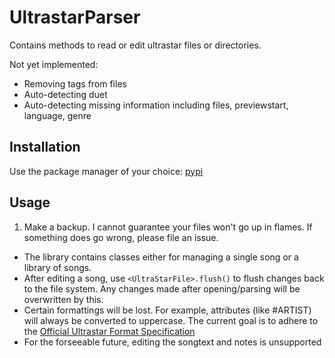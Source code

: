 # UltrastarParser

Contains methods to read or edit ultrastar files or directories.

Not yet implemented:

- Removing tags from files
- Auto-detecting duet
- Auto-detecting missing information including files, previewstart, language, genre

## Installation

Use the package manager of your choice: [pypi](https://pypi.org/project/ultrastarParser/)

## Usage

1. Make a backup. I cannot guarantee your files won't go up in flames. If something does go wrong, please file an issue.

- The library contains classes either for managing a single song or a library of songs.
- After editing a song, use `<UltraStarFile>.flush()` to flush changes back to the file system. Any changes made after opening/parsing will be overwritten by this.
- Certain formattings will be lost. For example, attributes (like #ARTIST) will always be converted to uppercase. The current goal is to adhere to the [Official Ultrastar Format Specification](https://usdx.eu/format/)
- For the forseeable future, editing the songtext and notes is unsupported
